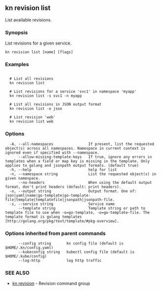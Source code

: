 ## kn revision list

List available revisions.

### Synopsis

List revisions for a given service.

```
kn revision list [name] [flags]
```

### Examples

```

  # List all revisions
  kn revision list

  # List revisions for a service 'svc1' in namespace 'myapp'
  kn revision list -s svc1 -n myapp

  # List all revisions in JSON output format
  kn revision list -o json
  
  # List revision 'web'
  kn revision list web
```

### Options

```
  -A, --all-namespaces                If present, list the requested object(s) across all namespaces. Namespace in current context is ignored even if specified with --namespace.
      --allow-missing-template-keys   If true, ignore any errors in templates when a field or map key is missing in the template. Only applies to golang and jsonpath output formats. (default true)
  -h, --help                          help for list
  -n, --namespace string              List the requested object(s) in given namespace.
      --no-headers                    When using the default output format, don't print headers (default: print headers).
  -o, --output string                 Output format. One of: json|yaml|name|go-template|go-template-file|template|templatefile|jsonpath|jsonpath-file.
  -s, --service string                Service name
      --template string               Template string or path to template file to use when -o=go-template, -o=go-template-file. The template format is golang templates [http://golang.org/pkg/text/template/#pkg-overview].
```

### Options inherited from parent commands

```
      --config string       kn config file (default is $HOME/.kn/config.yaml)
      --kubeconfig string   kubectl config file (default is $HOME/.kube/config)
      --log-http            log http traffic
```

### SEE ALSO

* [kn revision](kn_revision.md)	 - Revision command group

